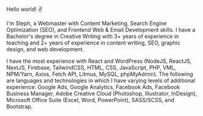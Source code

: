 Hello world! :v:

I'm Steph, a Webmaster with Content Marketing, Search Engine Optimization (SEO), and Frontend Web & Email Development skills. I have a Bachelor's degree in Creative Writing with 3+ years of experience in teaching and 2+ years of experience in content writing, SEO, graphic design, and web development.

I have the most experience with React and WordPress (NodeJS, ReactJS, NextJS, Firebase, TailwindCSS, HTML, CSS, JavaScript, PHP, VML, NPM/Yarn, Axios, Fetch API, Litmus, MySQL, phpMyAdmin). The following are languages and technologies in which I have varying levels of additional experience: Google Ads, Google Analytics, Facebook Ads, Facebook Business Manager, Adobe Creative Cloud (Photoshop, Illustrator, InDesign), Microsoft Office Suite (Excel, Word, PowerPoint), SASS/SCSS, and Bootstrap.
